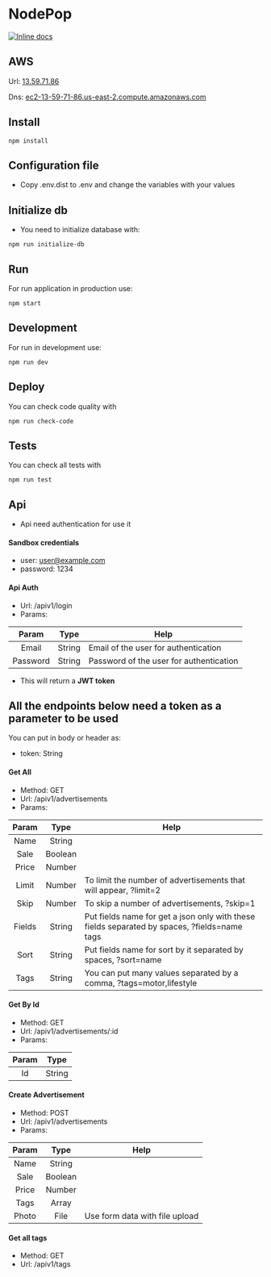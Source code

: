 # NodePop

[![Inline docs](http://inch-ci.org/github/mazetuski/06_Practica_Node_Avanzado.svg?branch=master)](http://inch-ci.org/github/mazetuski/06_Practica_Node_Avanzado)

## AWS 

Url: [13.59.71.86](http://13.59.71.86)

Dns: [ec2-13-59-71-86.us-east-2.compute.amazonaws.com](http://ec2-13-59-71-86.us-east-2.compute.amazonaws.com)

## Install

```
npm install
```

## Configuration file

- Copy .env.dist to .env and change the variables with your values

## Initialize db

- You need to initialize database with:

```
npm run initialize-db
```

## Run

For run application in production use:

```
npm start
```

## Development

For run in development use:

```
npm run dev
```

## Deploy

You can check code quality with 

```
npm run check-code
```

## Tests

You can check all tests with 

```
npm run test
```

## Api

- Api need authentication for use it

#### Sandbox credentials

- user: user@example.com
- password: 1234

#### Api Auth

- Url: /apiv1/login
- Params:

| Param     | Type    | Help  |
| :-------: |:-------:| ----- |
| Email     | String  |  Email of the user for authentication  |
| Password  | String  |  Password of the user for authentication |

- This will return a **JWT token**

## All the endpoints below need a token as a parameter to be used

You can put in body or header as:
- token: String

#### Get All

- Method: GET
- Url: /apiv1/advertisements
- Params:

| Param     | Type    | Help  |
| :-------: |:-------:| ----- |
| Name      | String  |       |
| Sale      | Boolean |       |
| Price     | Number  |       |
| Limit     | Number  |  To limit the number of advertisements that will appear, ?limit=2    |
| Skip      | Number  |  To skip a number of advertisements, ?skip=1     |
| Fields    | String  |  Put fields name for get a json only with these fields separated by spaces, ?fields=name tags      |
| Sort      | String  |  Put fields name for sort by it separated by spaces, ?sort=name      |
| Tags      | String  |  You can put many values ​​separated by a comma, ?tags=motor,lifestyle     |

    
#### Get By Id

- Method: GET
- Url: /apiv1/advertisements/:id
- Params:

| Param     | Type    |
| :-------: |:-------:|
| Id        | String  |

#### Create Advertisement

- Method: POST
- Url: /apiv1/advertisements
- Params:

| Param     | Type    | Help  |
| :-------: |:-------:|:-----:|
| Name      | String  |       |
| Sale      | Boolean |       |
| Price     | Number  |       |
| Tags      | Array   |       |
| Photo     | File    |  Use form data with file upload  |

#### Get all tags

- Method: GET
- Url: /apiv1/tags